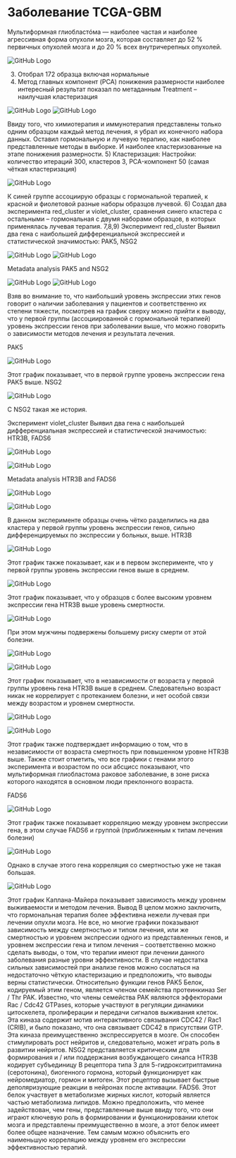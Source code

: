 # Заболевание TCGA-GBM
Мультиформная глиобластóма — наиболее частая и наиболее агрессивная форма опухоли мозга, которая составляет до 52 % первичных опухолей мозга и до 20 % всех внутричерепных опухолей.

![GitHub Logo](images/Рисунок1.png)

3) Отобрал 172 образца включая нормальные
4) Метод главных компонент (PCA) понижения размерности наиболее интересный результат показал по метаданным Treatment – наилучшая кластеризация

![GitHub Logo](images/Рисунок2.png)
![GitHub Logo](images/Рисунок3.png)
 
Ввиду того, что химиотерапия и иммунотерапия представлены только одним образцом каждый метод лечения, я убрал их конечного набора данных.
Оставил гормональную и лучевую терапию, как наиболее представленные методы в выборке.
И наиболее кластеризованные на этапе понижения размерности.
5) Кластеризация:
Настройки: количество итераций 300, кластеров 3, PCA-компонент 50 (самая чёткая кластеризация)

![GitHub Logo](images/Рисунок4.png)

К синей группе ассоциирую образцы с гормональной терапией, к красной и фиолетовой разные наборы образцов лучевой.
6) Создал два эксперимента red_cluster и violet_cluster, сравнения синего кластера с остальными – гормональная с двумя наборами образцов, в которых применялась лучевая терапия.
7,8,9)
Эксперимент red_cluster
Выявил два гена с наибольшей дифференциальной экспрессией и статистической значимостью:
PAK5, NSG2
 
![GitHub Logo](images/Рисунок5.png)
![GitHub Logo](images/Рисунок6.png)

Metadata analysis 
PAK5 and NSG2

![GitHub Logo](images/Рисунок7.png)
![GitHub Logo](images/Рисунок8.png)
 
Взяв во внимание то, что наибольший уровень экспрессии этих генов говорит о наличии заболевания у пациентов и соответственно их степени тяжести, посмотрев на график сверху можно прийти к выводу, что у первой группы (ассоциированной с гормональной терапией) уровень экспрессии генов при заболевании выше, что можно говорить о зависимости методов лечения и результата лечения.






PAK5

![GitHub Logo](images/Рисунок9.png)

Этот график показывает, что в первой группе уровень экспрессии гена PAK5 выше.
NSG2

![GitHub Logo](images/Рисунок10.png)

С NSG2 такая же история.






Эксперимент violet_cluster
Выявил два гена с наибольшей дифференциальная экспрессией и статистической значимостью:
HTR3B, FADS6

![GitHub Logo](images/Рисунок11.png)

![GitHub Logo](images/Рисунок12.png)


Metadata analysis
HTR3B and FADS6

![GitHub Logo](images/Рисунок13.png)

![GitHub Logo](images/Рисунок14.png)
 
В данном эксперименте образцы очень чётко разделились на два кластера у первой группы уровень экспрессии генов, сильно дифференцируемых по экспрессии у больных, выше.
HTR3B

![GitHub Logo](images/Рисунок15.png)

Этот график также показывает, как и в первом эксперименте, что у первой группы уровень экспрессии генов выше в среднем.

![GitHub Logo](images/Рисунок16.png)
 
Этот график показывает, что у образцов с более высоким уровнем экспрессии гена HTR3B выше уровень смертности.

![GitHub Logo](images/Рисунок17.png)

При этом мужчины подвержены большему риску смерти от этой болезни.
 
![GitHub Logo](images/Рисунок18.png)

![GitHub Logo](images/Рисунок19.png)

Этот график показывает, что в независимости от возраста у первой группы уровень гена HTR3B выше в среднем. Следовательно возраст никак не коррелирует с протеканием болезни, и нет особой связи между возрастом и уровнем смертности.
 
![GitHub Logo](images/Рисунок20.png)

![GitHub Logo](images/Рисунок21.png)

Этот график также подтверждает информацию о том, что в независимости от возраста смертность при повышенном уровне HTR3B выше. Также стоит отметить, что все графики с генами этого эксперимента и возрастом по оси абсцисс показывают, что мультиформная глиобластома раковое заболевание, в зоне риска которого находятся в основном люди преклонного возраста. 





FADS6

![GitHub Logo](images/Рисунок22.png)

Этот график также показывает корреляцию между уровнем экспрессии гена, в этом случае FADS6 и группой (приближенным к типам лечения болезни)

![GitHub Logo](images/Рисунок23.png)
 
Однако в случае этого гена корреляция со смертностью уже не такая большая.

![GitHub Logo](images/Рисунок24.png)

Этот график Каплана-Майера показывает зависимость между уровнем выживаемости и методом лечения.
Вывод
В целом можно заключить, что гормональная терапия более эффективна нежели лучевая при лечении опухли мозга. Не все, но многие графики показывают зависимость между смертностью и типом лечения, или же смертностью и уровнем экспрессии одного из представленных генов, и уровнем экспрессии гена и типом лечения – соответственно можно сделать выводы, о том, что терапии имеют при лечении данного заболевания разные уровни эффективности. В случае недостатка сильных зависимостей при анализе генов можно сослаться на недостаточно чёткую кластеризацию и предположить, что выводы верны статистически.
Относительно функции генов
PAK5 Белок, кодируемый этим геном, является членом семейства протеинкиназ Ser / Thr PAK. Известно, что члены семейства PAK являются эффекторами Rac / Cdc42 GTPases, которые участвуют в регуляции динамики цитоскелета, пролиферации и передачи сигналов выживания клеток. Эта киназа содержит мотив интерактивного связывания CDC42 / Rac1 (CRIB), и было показано, что она связывает CDC42 в присутствии GTP. Эта киназа преимущественно экспрессируется в мозге. Он способен стимулировать рост нейритов и, следовательно, может играть роль в развитии нейритов.
NSG2 представляется критическим для формирования и / или поддержания возбуждающего синапса
HTR3B кодирует субъединицу B рецептора типа 3 для 5-гидрокситриптамина (серотонина), биогенного гормона, который функционирует как нейромедиатор, гормон и митоген. Этот рецептор вызывает быстрые деполяризующие реакции в нейронах после активации.
FADS6. Этот белок участвует в метаболизме жирных кислот, который является частью метаболизма липидов. Можно предположить, что менее задействован, чем гены, представленные выше ввиду того, что они играют ключевую роль в формировании и функционировании клеток мозга и представлены преимущественно в мозге, а этот белок имеет более общее назначение. Тем самым можно объяснить его наименьшую корреляцию между уровнем его экспрессии эффективностью терапий. 





